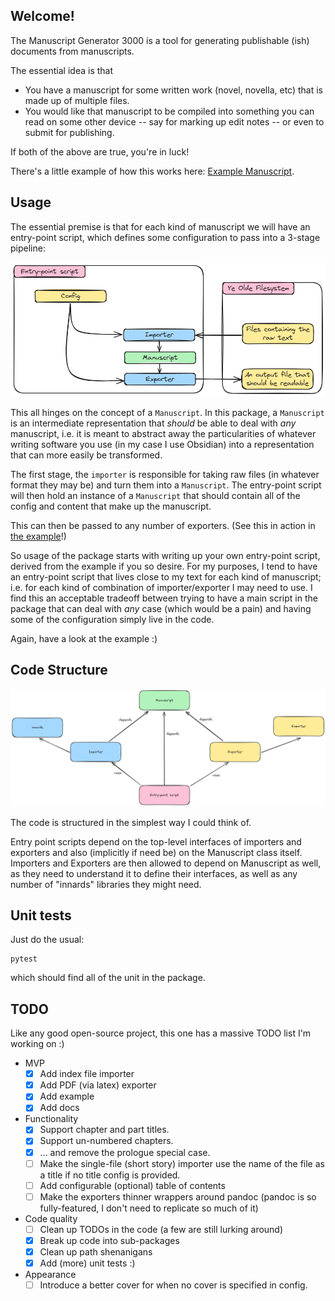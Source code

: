 ## Welcome!

The Manuscript Generator 3000 is a tool for generating publishable (ish) documents from manuscripts.

The essential idea is that

- You have a manuscript for some written work (novel, novella, etc) that is made up of multiple files.
- You would like that manuscript to be compiled into something you can read on some other device -- say for marking up edit notes -- or even to submit for publishing.

If both of the above are true, you're in luck!

There's a little example of how this works here: [Example Manuscript](<example/The Unimaginative Software Engineer.md>).

## Usage

The essential premise is that for each kind of manuscript we will have an entry-point script, which defines some configuration to pass into a 3-stage pipeline:

![How the package works.](docs/intended_usage.png)

This all hinges on the concept of a `Manuscript`. In this package, a `Manuscript` is an intermediate representation that *should* be able to deal with *any* manuscript, i.e. it is meant to abstract away the particularities of whatever writing software you use (in my case I use Obsidian) into a representation that can more easily be transformed.

The first stage, the `importer` is responsible for taking raw files (in whatever format they may be) and turn them into a `Manuscript`. The entry-point script will then hold an instance of a `Manuscript` that should contain all of the config and content that make up the manuscript.

This can then be passed to any number of exporters. (See this in action in [the example](example/compile_example.py)!)

So usage of the package starts with writing up your own entry-point script, derived from the example if you so desire. For my purposes, I tend to have an entry-point script that lives close to my text for each kind of manuscript; i.e. for each kind of combination of importer/exporter I may need to use. I find this an acceptable tradeoff between trying to have a main script in the package that can deal with *any* case (which would be a pain) and having some of the configuration simply live in the code.

Again, have a look at the example :)

## Code Structure

![How the code is structured.](docs/code_structure.png)

The code is structured in the simplest way I could think of.

Entry point scripts depend on the top-level interfaces of importers and exporters and also (implicitly if need be) on the Manuscript class itself. Importers and Exporters are then allowed to depend on Manuscript as well, as they need to understand it to define their interfaces, as well as any number of "innards" libraries they might need.

## Unit tests

Just do the usual:

```
pytest
```

which should find all of the unit in the package.

## TODO

Like any good open-source project, this one has a massive TODO list I'm working on :)

- MVP
	- [x] Add index file importer
	- [x] Add PDF (via latex) exporter
	- [x] Add example
	- [x] Add docs
- Functionality
	- [X] Support chapter and part titles.
	- [X] Support un-numbered chapters.
	- [X] ... and remove the prologue special case.
	- [ ] Make the single-file (short story) importer use the name of the file as a title if no title config is provided.
	- [ ] Add configurable (optional) table of contents
	- [ ] Make the exporters thinner wrappers around pandoc (pandoc is so fully-featured, I don't need to replicate so much of it)
- Code quality
	- [ ] Clean up TODOs in the code (a few are still lurking around)
	- [x] Break up code into sub-packages
	- [x] Clean up path shenanigans
	- [X] Add (more) unit tests :)
- Appearance
	- [ ] Introduce a better cover for when no cover is specified in config.